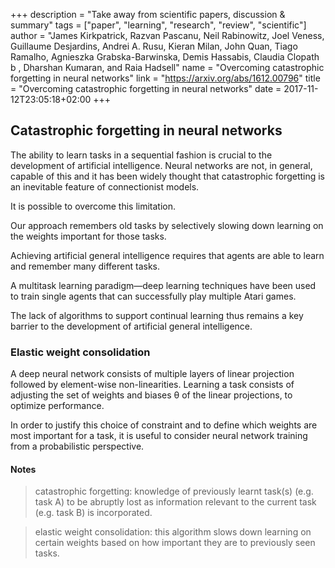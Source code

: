 +++
description = "Take away from scientific papers, discussion & summary"
tags = ["paper", "learning", "research", "review", "scientific"]
author = "James Kirkpatrick, Razvan Pascanu, Neil Rabinowitz, Joel Veness, Guillaume Desjardins, Andrei A. Rusu, Kieran Milan, John Quan, Tiago Ramalho, Agnieszka Grabska-Barwinska, Demis Hassabis, Claudia Clopath b , Dharshan Kumaran, and Raia Hadsell"
name = "Overcoming catastrophic forgetting in neural networks"
link = "https://arxiv.org/abs/1612.00796"
title = "Overcoming catastrophic forgetting in neural networks"
date = 2017-11-12T23:05:18+02:00
+++

## Catastrophic forgetting in neural networks

The ability to learn tasks in a sequential fashion is crucial to the development of
artificial intelligence. Neural networks are not, in general, capable of this and it
has been widely thought that catastrophic forgetting is an inevitable feature of
connectionist models.

It is possible to overcome this limitation.

Our approach remembers old tasks by selectively slowing down
learning on the weights important for those tasks.

Achieving artificial general intelligence requires that agents are able to learn and remember many
different tasks.

A multitask learning paradigm—deep learning techniques have been used to
train single agents that can successfully play multiple Atari games.

The lack of algorithms to support continual learning thus remains a key
barrier to the development of artificial general intelligence.

### Elastic weight consolidation

A deep neural network consists of multiple layers of linear projection followed by element-wise
non-linearities. Learning a task consists of adjusting the set of weights and biases θ of the linear
projections, to optimize performance.

In order to justify this choice of constraint and to define which weights are most important for a task,
it is useful to consider neural network training from a probabilistic perspective.

#### Notes

> catastrophic forgetting: knowledge of previously learnt task(s) (e.g. task A) to be abruptly lost as information relevant to the current task (e.g. task B) is incorporated.

> elastic weight consolidation: this algorithm slows down learning on certain weights based on how important they are to previously seen tasks.
